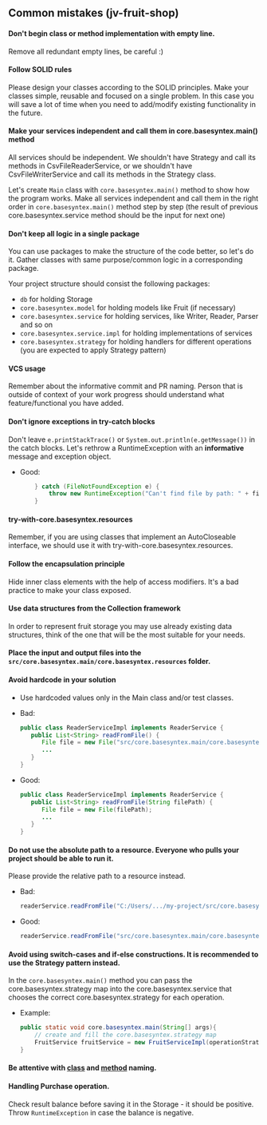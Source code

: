 ## Common mistakes (jv-fruit-shop)

#### Don't begin class or method implementation with empty line. 
Remove all redundant empty lines, be careful :)

#### Follow SOLID rules
Please design your classes according to the SOLID principles. Make your classes simple, reusable and focused on a single problem.
In this case you will save a lot of time when you need to add/modify existing functionality in the future.

#### Make your services independent and call them in core.basesyntex.main() method
All services should be independent. 
We shouldn't have Strategy and call its methods in CsvFileReaderService, or we shouldn't have CsvFileWriterService and call its methods in the Strategy class.

Let's create `Main` class with `core.basesyntex.main()` method to show how the program works.
Make all services independent and call them in the right order in `core.basesyntex.main()` method step by step (the result of previous core.basesyntex.service method should be the input for next one)

#### Don't keep all logic in a single package
You can use packages to make the structure of the code better, so let's do it. Gather classes with same 
purpose/common logic in a corresponding package.

Your project structure should consist the following packages:
- `db` for holding Storage
- `core.basesyntex.model` for holding models like Fruit (if necessary)
- `core.basesyntex.service` for holding services, like Writer, Reader, Parser and so on
- `core.basesyntex.service.impl` for holding implementations of services
- `core.basesyntex.strategy` for holding handlers for different operations (you are expected to apply Strategy pattern)

#### VCS usage
Remember about the informative commit and PR naming. Person that is outside of context of your work progress should understand
what feature/functional you have added.

#### Don't ignore exceptions in try-catch blocks
Don't leave `e.printStackTrace()` or `System.out.println(e.getMessage())` in the catch blocks. 
Let's rethrow a RuntimeException with an **informative** message and exception object.

- Good:   
    ```java
        } catch (FileNotFoundException e) {
            throw new RuntimeException("Can't find file by path: " + filePath, e);
        }
    ```
  
#### try-with-core.basesyntex.resources
Remember, if you are using classes that implement an AutoCloseable interface, we should use it with try-with-core.basesyntex.resources.

#### Follow the encapsulation principle
Hide inner class elements with the help of access modifiers. It's a bad practice to make your class exposed.

#### Use data structures from the Collection framework
In order to represent fruit storage you may use already existing data structures, think of the one that will be 
the most suitable for your needs.

#### Place the input and output files into the `src/core.basesyntex.main/core.basesyntex.resources` folder.

#### Avoid hardcode in your solution
* Use hardcoded values only in the Main class and/or test classes.  
    
- Bad:  
    ```java
    public class ReaderServiceImpl implements ReaderService {
       public List<String> readFromFile() {
          File file = new File("src/core.basesyntex.main/core.basesyntex.resources/file.txt");
          ...
       }
    }
    ```     
- Good:  
    ```java
    public class ReaderServiceImpl implements ReaderService {
       public List<String> readFromFile(String filePath) {
          File file = new File(filePath);
          ...
       }
    }
    ```

#### Do not use the absolute path to a resource. Everyone who pulls your project should be able to run it. 
Please provide the relative path to a resource instead. 
 
- Bad:  
    ```java
    readerService.readFromFile("C:/Users/.../my-project/src/core.basesyntex.main/core.basesyntex.resources/file.txt");
    ```  
    
- Good:  
    ```java
    readerService.readFromFile("src/core.basesyntex.main/core.basesyntex.resources/file.txt");
    ```
      
#### Avoid using switch-cases and if-else constructions. It is recommended to use the Strategy pattern instead. 
In the `core.basesyntex.main()` method you can pass the core.basesyntex.strategy map into the core.basesyntex.service that chooses the correct core.basesyntex.strategy for each operation.

- Example:  
    ```java
    public static void core.basesyntex.main(String[] args){
        // create and fill the core.basesyntex.strategy map
        FruitService fruitService = new FruitServiceImpl(operationStrategies);
    }
    ```  

#### Be attentive with [class](https://mate-academy.github.io/style-guides/java/java.html#s5.2.2-class-names) and [method](https://mate-academy.github.io/style-guides/java/java.html#s5.2.3-method-names) naming. 

#### Handling Purchase operation.
Check result balance before saving it in the Storage - it should be positive. Throw `RuntimeException` in case the balance is negative.
